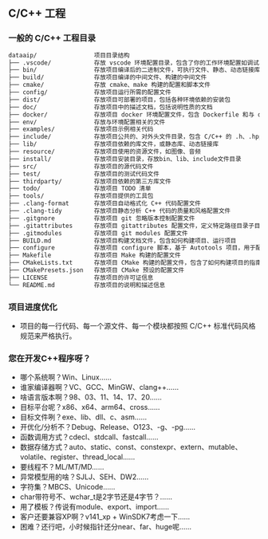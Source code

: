 ##  C/C++ 工程

### 一般的 C/C++ 工程目录

```bash   
dataaip/                项目目录结构   
├── .vscode/            存放 vscode 环境配置目录，包含了你的工作环境配置如调试、任务、格式化  
├── bin/                存放项目编译后的二进制文件，可执行文件、静态、动态链接库文件       
├── build/              存放项目编译的中间文件、构建的中间文件 
├── cmake/              存放 cmake、make 构建的配置和脚本文件
├── config/             存放项目运行所需的配置文件       
├── dist/               存放项目可部署的项目，包括各种环境依赖的安装包  
├── doc/                存放项目中的描述文档，包括说明性质的文档              
├── docker/             存放项目 docker 环境配置文件，包含 Dockerfile 和与 docker 相关的脚本   
├── env/                存放与环境配置相关的文件  
├── examples/           存放项目示例相关代码 
├── include/            存放项目公共的、对外头文件目录，包含 C/C++ 的 .h、.hpp 文件     
├── lib/                存放项目依赖的库文件，或静态库、动态链接库          
├── resource/           存放项目使用的资源文件，如图像、音频
├── install/            存放项目安装目录，存放bin、lib、include文件目录   
├── src/                存放项目的源代码文件      
├── test/               存放项目的测试代码文件     
├── thirdparty/         存放项目依赖的第三方库文件      
├── todo/               存放项目 TODO 清单   
├── tools/              存放项目提供的工具包   
├── .clang-format       存放项目自动格式化 C++ 代码配置文件   
├── .clang-tidy         存放项目静态分析 C++ 代码的质量和风格配置文件   
├── .gitgnore           存放项目 git 忽略版本控制配置文件 
├── .gitattributes      存放项目 gitattributes 配置文件，定义特定路径目录子目录或文件类型的属性和行为
├── .gitmodules         存放项目 git modules 配置文件   
├── BUILD.md            存放项目构建文档文件，包含如何构建项目、运行项目
├── configure           存放项目 configure 脚本，基于 Autotools 项目，用于配置和生成适合当前系统环境的 Makefile
├── Makefile            存放项目 Make 构建的配置文件
├── CMakeLists.txt      存放项目 CMake 构建的配置文件，包含了如何构建项目的指南   
├── CMakePresets.json   存放项目 CMake 预设的配置文件   
├── LICENSE             存放项目的许可证信息   
└── README.md           存放项目的说明和描述信息
```

### 项目进度优化

- 项目的每一行代码、每一个源文件、每一个模块都按照 C/C++ 标准代码风格规范来严格执行。

### 您在开发C++程序呀？

- 哪个系统啊？Win、Linux……
- 谁家编译器啊？VC、GCC、MinGW、clang++……
- 啥语言版本啊？98、03、11、14、17、20……
- 目标平台呢？x86、x64、arm64、cross……
- 目标文件咧？exe、lib、dll、c、asm……
- 开优化/分析不？Debug、Release、O123、-g、-pg……
- 函数调用方式？cdecl、stdcall、fastcall……
- 数据存储方式？auto、static、const、constexpr、extern、mutable、volatile、register、thread_local……
- 要线程不？ML/MT/MD……
- 异常模型用的啥？SJLJ、SEH、DW2……
- 字符集？MBCS、Unicode……
- char带符号不、wchar_t是2字节还是4字节？……
- 用了模板？传说有module、export、import……
- 客户还要兼容XP啊？v141_xp + WinSDK7考虑一下……
- 困难？还行吧，小时候指针还分near、far、huge呢……